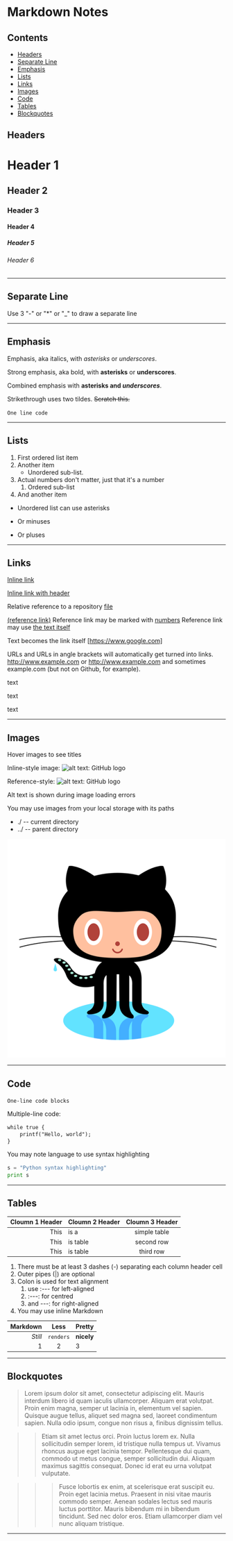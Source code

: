 # Markdown Notes

## Contents
- [Headers](#headers)
- [Separate Line](#separate-line)
- [Emphasis](#emphasis)
- [Lists](#lists)
- [Links](#links)
- [Images](#images)
- [Code](#code)
- [Tables](#tables)
- [Blockquotes](#blockquotes)

## Headers

# Header 1

## Header 2

### Header 3

#### Header 4

##### Header 5

###### Header 6

---
## Separate Line

Use 3 "-" or "*" or "_" to draw a separate line

---

## Emphasis

Emphasis, aka italics, with *asterisks* or _underscores_.

Strong emphasis, aka bold, with **asterisks** or __underscores__.

Combined emphasis with **asterisks and _underscores_**.

Strikethrough uses two tildes. ~~Scratch this.~~

`One line code`

---

## Lists

1. First ordered list item
2. Another item
    * Unordered sub-list. 
1. Actual numbers don't matter, just that it's a number
    1. Ordered sub-list
4. And another item

* Unordered list can use asterisks
- Or minuses
+ Or pluses

---

## Links

[Inline link](https://www.google.com/)

[Inline link with header](https://www.google.com/ "Google's Homepage")

Relative reference to a repository [file](./GitNotes.md)

[(reference link)][arbitrary case-insensitive reference text]
Reference link may be marked with [numbers][1]
Reference link may use [the text itself]

Text becomes the link itself [https://www.google.com]

URLs and URLs in angle brackets will automatically get turned into links. 
http://www.example.com or <http://www.example.com> and sometimes 
example.com (but not on Github, for example).

text

text

text

[arbitrary case-insensitive reference text]: https://www.mozilla.org/
[1]: http://slashdot.org/
[the text itself]: http://www.reddit.com/

---

## Images

Hover images to see titles

Inline-style image: ![alt text: GitHub logo](https://civic.io/wp-content/uploads/2013/03/github.png?w=100&h= 'Logo Title-1')

Reference-style: ![alt text: GitHub logo][logo]

[logo]: https://civic.io/wp-content/uploads/2013/03/github.png?w=100&h= 'Logo Title-2'

Alt text is shown during image loading errors

You may use images from your local storage with its paths

- ./ -- current directory
- ../ -- parent directory

![Local image](./Images/GithubLogo.png)

---

## Code

`One-line code blocks`

Multiple-line code:

```
while true {
    printf("Hello, world");
}
```

You may note language to use syntax highlighting

```python
s = "Python syntax highlighting"
print s
```

---

## Tables

|Cloumn 1 Header|Cloumn 2 Header |Cloumn 3 Header|
|--------------:|:---------------|:-------------:|
|This           |is a            |simple table   |
|This           |is table        |second row     |
|This           |is table        |third row      | 

1. There must be at least 3 dashes (-) separating each column header cell
2. Outer pipes (|) are optional
3. Colon is used for text alignment 
    1. use :--- for left-aligned
    2. :---: for centred
    3. and ---: for right-aligned
4. You may use inline Markdown

Markdown | Less | Pretty
---: | :---: | :---
*Still* | `renders` | **nicely**
1 | 2 | 3

---

## Blockquotes

> Lorem ipsum dolor sit amet, consectetur adipiscing elit. Mauris interdum libero id quam iaculis ullamcorper. Aliquam erat volutpat. Proin enim magna, semper ut lacinia in, elementum vel sapien. Quisque augue tellus, aliquet sed magna sed, laoreet condimentum sapien. Nulla odio ipsum, congue non risus a, finibus dignissim tellus.

>> Etiam sit amet lectus orci. Proin luctus lorem ex. Nulla sollicitudin semper lorem, id tristique nulla tempus ut. Vivamus rhoncus augue eget lacinia tempor. Pellentesque dui quam, commodo ut metus congue, semper sollicitudin dui. Aliquam maximus sagittis consequat. Donec id erat eu urna volutpat vulputate.

>>> Fusce lobortis ex enim, at scelerisque erat suscipit eu. Proin eget lacinia metus. Praesent in nisi vitae mauris commodo semper. Aenean sodales lectus sed mauris luctus porttitor. Mauris bibendum mi in bibendum tincidunt. Sed nec dolor eros. Etiam ullamcorper diam vel nunc aliquam tristique.

---
